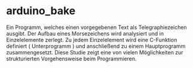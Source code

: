# arduino_bake
Ein Programm, welches einen vorgegebenen Text als Telegraphiezeichen ausgibt. 
Der Aufbau eines Morsezeichens wird analysiert und in Einzelelemente zerlegt. 
Zu jedem Einzelelement wird eine C-Funktion definiert ( Unterprogramm ) und anschließend 
zu einem Hauptprogramm zusammengesetzt. Diese Studie zeigt eine von vielen Möglichkeiten 
zur strukturierten Vorgehensweise beim Programmieren.
